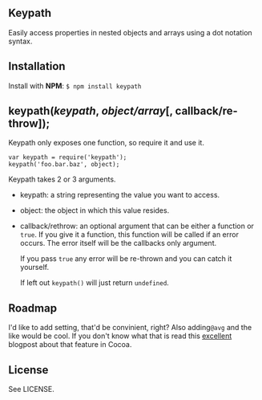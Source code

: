 Keypath
-------

Easily access properties in nested objects and arrays using a dot notation
syntax.

## Installation

Install with **NPM**:
`$ npm install keypath`

## keypath(_keypath_, _object/array_[, callback/re-throw]);

Keypath only exposes one function, so require it and use it.

    var keypath = require('keypath');
    keypath('foo.bar.baz', object);

Keypath takes 2 or 3 arguments.

  * keypath: a string representing the value you want to access.
  * object: the object in which this value resides.
  * callback/rethrow: an optional argument that can be either a function or
    `true`. If you give it a function, this function will be called if an error
    occurs. The error itself will be the callbacks only argument.

    If you pass `true` any error will be re-thrown and you can catch it
    yourself.

    If left out `keypath()` will just return `undefined`.

## Roadmap

I'd like to add setting, that'd be convinient, right? Also adding`@avg` and
the like would be cool. If you don't know what that is read this
[excellent](http://nshipster.com/kvc-collection-operators/) blogpost about
that feature in Cocoa.

## License

See LICENSE.

